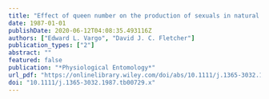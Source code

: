 ```yaml
---
title: "Effect of queen number on the production of sexuals in natural populations of the fire ant, Solenopsis invicta"
date: 1987-01-01
publishDate: 2020-06-12T04:08:35.493116Z
authors: ["Edward L. Vargo", "David J. C. Fletcher"]
publication_types: ["2"]
abstract: ""
featured: false
publication: "*Physiological Entomology*"
url_pdf: "https://onlinelibrary.wiley.com/doi/abs/10.1111/j.1365-3032.1987.tb00729.x"
doi: "10.1111/j.1365-3032.1987.tb00729.x"
---
```


